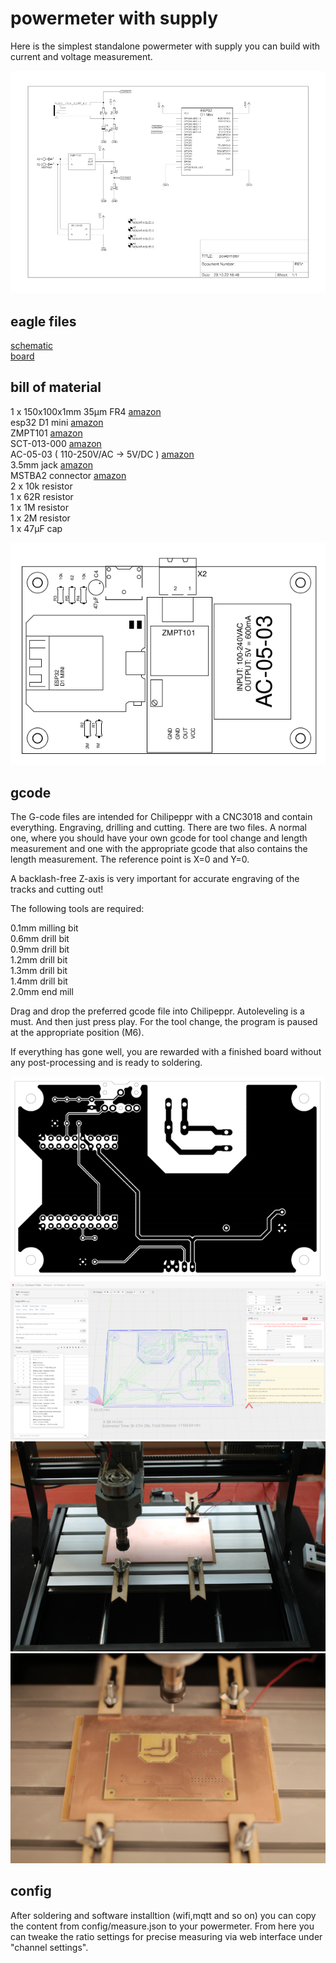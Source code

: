 # powermeter with supply

Here is the simplest standalone powermeter with supply you can build with current and voltage measurement.

![](powermeter_schematic_low.png)

## eagle files

[schematic](powermeter.sch)<br>
[board](powermeter.brd)

## bill of material

1 x 150x100x1mm 35µm FR4 [amazon](https://amzn.eu/d/hufknsN)<br>
esp32 D1 mini [amazon](https://amzn.eu/d/gZaocqF)<br>
ZMPT101 [amazon](https://amzn.eu/d/3shv3Ax)<br>
SCT-013-000 [amazon](https://amzn.eu/d/5wpwDs4)<br>
AC-05-03 ( 110-250V/AC -> 5V/DC ) [amazon](https://amzn.eu/d/ckoURve)<br>
3.5mm jack [amazon](https://amzn.eu/d/a7YUG0G)<br>
MSTBA2 connector [amazon](https://amzn.eu/d/0bCERTn)<br>
2 x 10k resistor<br>
1 x 62R resistor<br>
1 x 1M resistor<br>
1 x 2M resistor<br>
1 x 47µF cap<br>

![](powermeter_top.png)

## gcode

The G-code files are intended for Chilipeppr with a CNC3018 and contain everything. Engraving, drilling and cutting. There are two files. A normal one, where you should have your own gcode for tool change and length measurement and one with the appropriate gcode that also contains the length measurement. The reference point is X=0 and Y=0.

A backlash-free Z-axis is very important for accurate engraving of the tracks and cutting out!

The following tools are required:

0.1mm milling bit<br>
0.6mm drill bit<br>
0.9mm drill bit<br>
1.2mm drill bit<br>
1.3mm drill bit<br>
1.4mm drill bit<br>
2.0mm end mill<br>

Drag and drop the preferred gcode file into Chilipeppr. Autoleveling is a must. And then just press play. For the tool change, the program is paused at the appropriate position (M6).

If everything has gone well, you are rewarded with a finished board without any post-processing and is ready to soldering.

![](powermeter_bottom.png)
![](powermeter_ChiliPeppr_low.png)
![](cnc_1.png)
![](cnc_2.png)

## config

After soldering and software installtion (wifi,mqtt and so on) you can copy the content from config/measure.json to your powermeter. From here you can tweake the ratio settings for precise measuring via web interface under "channel settings".